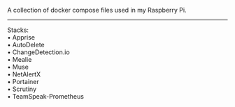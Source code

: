 A collection of docker compose files used in my Raspberry Pi.

---

Stacks:<br/>
• Apprise<br/>
• AutoDelete<br/>
• ChangeDetection.io<br/>
• Mealie<br/>
• Muse<br/>
• NetAlertX<br/>
• Portainer<br/>
• Scrutiny<br/>
• TeamSpeak-Prometheus<br/>
